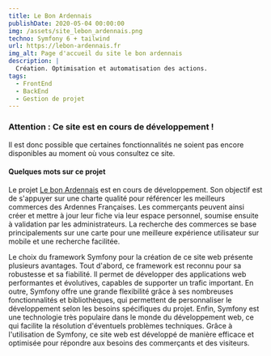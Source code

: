 ```yaml
---
title: Le Bon Ardennais
publishDate: 2020-05-04 00:00:00
img: /assets/site_lebon_ardennais.png
techno: Symfony 6 + tailwind
url: https://lebon-ardennais.fr
img_alt: Page d'accueil du site le bon ardennais
description: |
  Création. Optimisation et automatisation des actions.
tags:
  - FrontEnd
  - BackEnd
  - Gestion de projet
---
```


### Attention : Ce site est en cours de développement !
Il est donc possible que certaines fonctionnalités ne soient pas encore disponibles au moment où vous consultez ce site.

#### Quelques mots sur ce projet

Le projet <a href="https://lebon-ardennais.fr">Le bon Ardennais</a> est en cours de développement. Son objectif est de s'appuyer sur une charte qualité pour référencer les meilleurs commerces des Ardennes Françaises. Les commerçants peuvent ainsi créer et mettre à jour leur fiche via leur espace personnel, soumise ensuite à validation par les administrateurs. La recherche des commerces se base principalements sur une carte pour une meilleure expérience utilisateur sur mobile et une recherche facilitée.

Le choix du framework Symfony pour la création de ce site web présente plusieurs avantages. Tout d'abord, ce framework est reconnu pour sa robustesse et sa fiabilité. Il permet de développer des applications web performantes et évolutives, capables de supporter un trafic important. En outre, Symfony offre une grande flexibilité grâce à ses nombreuses fonctionnalités et bibliothèques, qui permettent de personnaliser le développement selon les besoins spécifiques du projet. Enfin, Symfony est une technologie très populaire dans le monde du développement web, ce qui facilite la résolution d'éventuels problèmes techniques. Grâce à l'utilisation de Symfony, ce site web est développé de manière efficace et optimisée pour répondre aux besoins des commerçants et des visiteurs.
